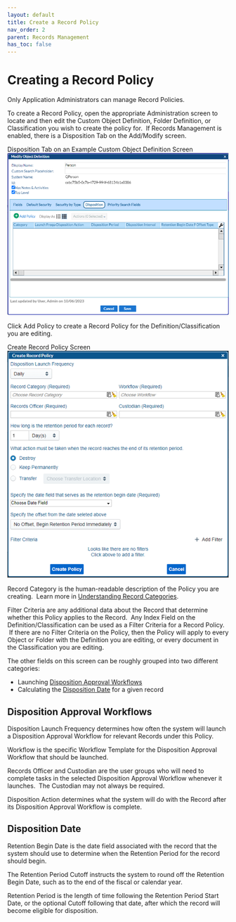 ```yaml
---
layout: default
title: Create a Record Policy
nav_order: 2
parent: Records Management
has_toc: false
---
```

# Creating a Record Policy

Only Application Administrators can manage Record Policies.

To create a Record Policy, open the appropriate Administration screen to locate and then edit the Custom Object Definition, Folder Definition, or Classification you wish to create the policy for.  If Records Management is enabled, there is a Disposition Tab on the Add/Modify screen.

Disposition Tab on an Example Custom Object Definition Screen  
![](/assets/images/retention-tab-custom-object.png)

Click Add Policy to create a Record Policy for the Definition/Classification you are editing.

Create Record Policy Screen  
![](/assets/images/create-record-policy-blank.png)  

Record Category is the human-readable description of the Policy you are creating.  Learn more in [Understanding Record Categories](/docs/records-management/policies-categories#record-categories-vs-record-policies).

Filter Criteria are any additional data about the Record that determine whether this Policy applies to the Record.  Any Index Field on the Definition/Classification can be used as a Filter Criteria for a Record Policy.  If there are no Filter Criteria on the Policy, then the Policy will apply to every Object or Folder with the Definition you are editing, or every document in the Classification you are editing.

The other fields on this screen can be roughly grouped into two different categories:

- Launching [Disposition Approval Workflows](/docs/records-management/disposition-approval-workflow)
- Calculating the [Disposition Date](/docs/records-management/disposition-date) for a given record

## Disposition Approval Workflows

Disposition Launch Frequency determines how often the system will launch a Disposition Approval Workflow for relevant Records under this Policy.

Workflow is the specific Workflow Template for the Disposition Approval Workflow that should be launched.

Records Officer and Custodian are the user groups who will need to complete tasks in the selected Disposition Approval Workflow whenever it launches.  The Custodian may not always be required.

Disposition Action determines what the system will do with the Record after its Disposition Approval Workflow is complete.

## Disposition Date

Retention Begin Date is the date field associated with the record that the system should use to determine when the Retention Period for the record should begin.  

The Retention Period Cutoff instructs the system to round off the Retention Begin Date, such as to the end of the fiscal or calendar year.

Retention Period is the length of time following the Retention Period Start Date, or the optional Cutoff following that date, after which the record will become eligible for disposition.